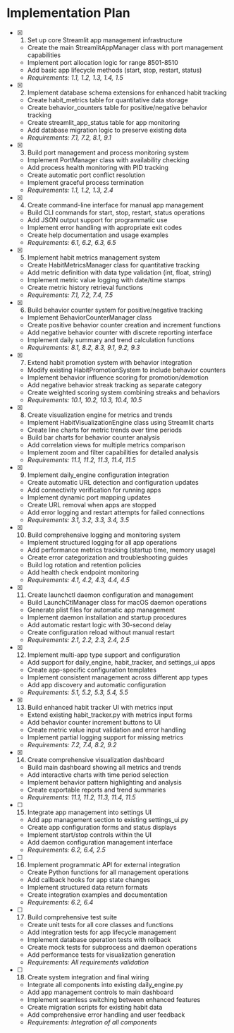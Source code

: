 # Implementation Plan

- [x] 1. Set up core Streamlit app management infrastructure
  - Create the main StreamlitAppManager class with port management capabilities
  - Implement port allocation logic for range 8501-8510
  - Add basic app lifecycle methods (start, stop, restart, status)
  - _Requirements: 1.1, 1.2, 1.3, 1.4, 1.5_

- [x] 2. Implement database schema extensions for enhanced habit tracking
  - Create habit_metrics table for quantitative data storage
  - Create behavior_counters table for positive/negative behavior tracking
  - Create streamlit_app_status table for app monitoring
  - Add database migration logic to preserve existing data
  - _Requirements: 7.1, 7.2, 8.1, 9.1_

- [x] 3. Build port management and process monitoring system
  - Implement PortManager class with availability checking
  - Add process health monitoring with PID tracking
  - Create automatic port conflict resolution
  - Implement graceful process termination
  - _Requirements: 1.1, 1.2, 1.3, 2.4_

- [x] 4. Create command-line interface for manual app management
  - Build CLI commands for start, stop, restart, status operations
  - Add JSON output support for programmatic use
  - Implement error handling with appropriate exit codes
  - Create help documentation and usage examples
  - _Requirements: 6.1, 6.2, 6.3, 6.5_

- [x] 5. Implement habit metrics management system
  - Create HabitMetricsManager class for quantitative tracking
  - Add metric definition with data type validation (int, float, string)
  - Implement metric value logging with date/time stamps
  - Create metric history retrieval functions
  - _Requirements: 7.1, 7.2, 7.4, 7.5_

- [x] 6. Build behavior counter system for positive/negative tracking
  - Implement BehaviorCounterManager class
  - Create positive behavior counter creation and increment functions
  - Add negative behavior counter with discrete reporting interface
  - Implement daily summary and trend calculation functions
  - _Requirements: 8.1, 8.2, 8.3, 9.1, 9.2, 9.3_

- [x] 7. Extend habit promotion system with behavior integration
  - Modify existing HabitPromotionSystem to include behavior counters
  - Implement behavior influence scoring for promotion/demotion
  - Add negative behavior streak tracking as separate category
  - Create weighted scoring system combining streaks and behaviors
  - _Requirements: 10.1, 10.2, 10.3, 10.4, 10.5_

- [x] 8. Create visualization engine for metrics and trends
  - Implement HabitVisualizationEngine class using Streamlit charts
  - Create line charts for metric trends over time periods
  - Build bar charts for behavior counter analysis
  - Add correlation views for multiple metrics comparison
  - Implement zoom and filter capabilities for detailed analysis
  - _Requirements: 11.1, 11.2, 11.3, 11.4, 11.5_

- [x] 9. Implement daily_engine configuration integration
  - Create automatic URL detection and configuration updates
  - Add connectivity verification for running apps
  - Implement dynamic port mapping updates
  - Create URL removal when apps are stopped
  - Add error logging and restart attempts for failed connections
  - _Requirements: 3.1, 3.2, 3.3, 3.4, 3.5_

- [x] 10. Build comprehensive logging and monitoring system
  - Implement structured logging for all app operations
  - Add performance metrics tracking (startup time, memory usage)
  - Create error categorization and troubleshooting guides
  - Build log rotation and retention policies
  - Add health check endpoint monitoring
  - _Requirements: 4.1, 4.2, 4.3, 4.4, 4.5_

- [x] 11. Create launchctl daemon configuration and management
  - Build LaunchCtlManager class for macOS daemon operations
  - Generate plist files for automatic app management
  - Implement daemon installation and startup procedures
  - Add automatic restart logic with 30-second delay
  - Create configuration reload without manual restart
  - _Requirements: 2.1, 2.2, 2.3, 2.4, 2.5_

- [x] 12. Implement multi-app type support and configuration
  - Add support for daily_engine, habit_tracker, and settings_ui apps
  - Create app-specific configuration templates
  - Implement consistent management across different app types
  - Add app discovery and automatic configuration
  - _Requirements: 5.1, 5.2, 5.3, 5.4, 5.5_

- [x] 13. Build enhanced habit tracker UI with metrics input
  - Extend existing habit_tracker.py with metrics input forms
  - Add behavior counter increment buttons to UI
  - Create metric value input validation and error handling
  - Implement partial logging support for missing metrics
  - _Requirements: 7.2, 7.4, 8.2, 9.2_

- [x] 14. Create comprehensive visualization dashboard
  - Build main dashboard showing all metrics and trends
  - Add interactive charts with time period selection
  - Implement behavior pattern highlighting and analysis
  - Create exportable reports and trend summaries
  - _Requirements: 11.1, 11.2, 11.3, 11.4, 11.5_

- [ ] 15. Integrate app management into settings UI
  - Add app management section to existing settings_ui.py
  - Create app configuration forms and status displays
  - Implement start/stop controls within the UI
  - Add daemon configuration management interface
  - _Requirements: 6.2, 6.4, 2.5_

- [ ] 16. Implement programmatic API for external integration
  - Create Python functions for all management operations
  - Add callback hooks for app state changes
  - Implement structured data return formats
  - Create integration examples and documentation
  - _Requirements: 6.2, 6.4_

- [ ] 17. Build comprehensive test suite
  - Create unit tests for all core classes and functions
  - Add integration tests for app lifecycle management
  - Implement database operation tests with rollback
  - Create mock tests for subprocess and daemon operations
  - Add performance tests for visualization generation
  - _Requirements: All requirements validation_

- [ ] 18. Create system integration and final wiring
  - Integrate all components into existing daily_engine.py
  - Add app management controls to main dashboard
  - Implement seamless switching between enhanced features
  - Create migration scripts for existing habit data
  - Add comprehensive error handling and user feedback
  - _Requirements: Integration of all components_